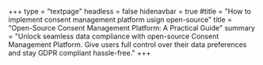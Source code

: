 +++
type = "textpage"
headless = false
hidenavbar = true
#title = "How to implement consent management platform usign open-source"
title = "Open-Source Consent Management Platform: A Practical Guide"
summary = "Unlock seamless data compliance with open-source Consent Management Platform. Give users full control over their data preferences and stay GDPR compliant hassle-free."
+++
